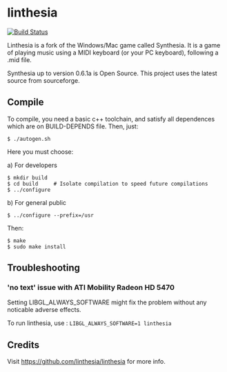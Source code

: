 # linthesia

[![Build Status](https://api.travis-ci.com/mans17/linthesia.svg?branch=master)](https://travis-ci.com/mans17/linthesia)

Linthesia is a fork of the Windows/Mac game called Synthesia. It is a game of playing music using a MIDI keyboard (or your PC keyboard), following a .mid file.

Synthesia up to version 0.6.1a is Open Source. This project uses the latest source from sourceforge.

## Compile

To compile, you need a basic c++ toolchain, and satisfy all dependences which are on BUILD-DEPENDS file. Then, just:

    $ ./autogen.sh

Here you must choose:

 a) For developers

    $ mkdir build
    $ cd build     # Isolate compilation to speed future compilations
    $ ../configure

 b) For general public

    $ ../configure --prefix=/usr

Then:

    $ make
    $ sudo make install

## Troubleshooting

### 'no text' issue with ATI Mobility Radeon HD 5470

Setting LIBGL_ALWAYS_SOFTWARE might fix the problem without any noticable adverse effects.

To run linthesia, use :
`LIBGL_ALWAYS_SOFTWARE=1 linthesia`


## Credits

Visit https://github.com/linthesia/linthesia for more info.
